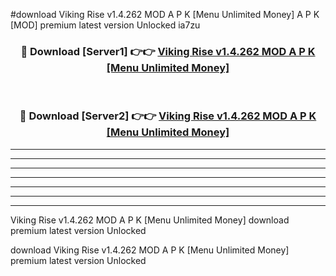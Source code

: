 #download Viking Rise v1.4.262 MOD A P K [Menu Unlimited Money]  A P K [MOD] premium latest version Unlocked ia7zu 



<div align="center">
<h3>🔴 Download [Server1] 👉👉 <a href="https://apkdownload2.web.app/">Viking Rise v1.4.262 MOD A P K [Menu Unlimited Money] </a></h3><br>

<h3>🔴 Download [Server2] 👉👉 <a href="https://apkdownload2.web.app/">Viking Rise v1.4.262 MOD A P K [Menu Unlimited Money] </a></h3>
</div>





----------------------------------------------------------

----------------------------------------------------------

----------------------------------------------------------

----------------------------------------------------------

----------------------------------------------------------

----------------------------------------------------------

----------------------------------------------------------

Viking Rise v1.4.262 MOD A P K [Menu Unlimited Money]  download premium latest version Unlocked

download Viking Rise v1.4.262 MOD A P K [Menu Unlimited Money]  premium latest version Unlocked
